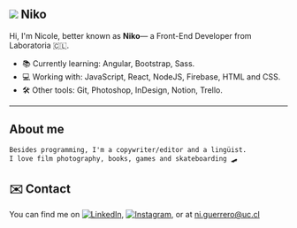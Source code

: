 ## <img src="https://img.icons8.com/clouds/100/000000/cat.png"/> Niko

Hi, I'm Nicole, better known as **Niko**— a Front-End Developer from Laboratoria 🇨🇱.

- 📚 Currently learning: Angular, Bootstrap, Sass.
- 💻 Working with: JavaScript, React, NodeJS, Firebase, HTML and CSS.
- 🛠 Other tools: Git, Photoshop, InDesign, Notion, Trello.
---

## About me

```
Besides programming, I'm a copywriter/editor and a lingüist.
I love film photography, books, games and skateboarding 🛹 
```
## ✉️ Contact

<!-- Actual text -->

You can find me on [![LinkedIn][1.2]][1], [![Instagram][2.2]][2], or at ni.guerrero@uc.cl

<!-- Icons -->

[1.2]: https://img.icons8.com/dusk/32/000000/linkedin.png
[2.2]: https://img.icons8.com/dusk/32/000000/instagram-new.png

<!-- Links to your social media accounts -->

[1]: https://www.linkedin.com/in/nicole-guerrero-rodr%C3%ADguez-234713a5/
[2]: https://www.instagram.com/vekid/

<!--
**nikoguerrero/nikoguerrero** is a ✨ _special_ ✨ repository because its `README.md` (this file) appears on your GitHub profile.

Here are some ideas to get you started:

- 🔭 I’m currently working on ...
- 🌱 I’m currently learning ...
- 👯 I’m looking to collaborate on ...
- 🤔 I’m looking for help with ...
- 💬 Ask me about ...
- 📫 How to reach me: ...
- 😄 Pronouns: ...
- ⚡ Fun fact: ...
-->
